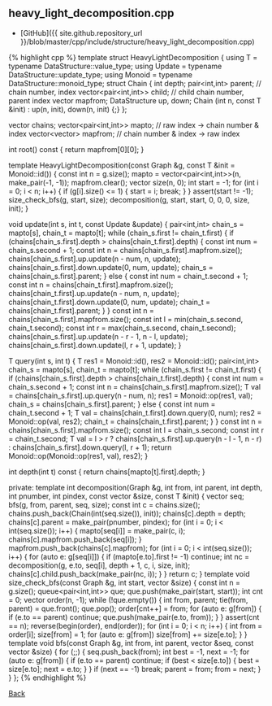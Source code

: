 ## heavy_light_decomposition.cpp

- [GitHub]({{ site.github.repository_url }}/blob/master/cpp/include/structure/heavy_light_decomposition.cpp)

{% highlight cpp %}
template <typename DataStructure>
struct HeavyLightDecomposition {
  using T = typename DataStructure::value_type;
  using Update = typename DataStructure::update_type;
  using Monoid = typename DataStructure::monoid_type;
  struct Chain {
    int depth;
    pair<int,int> parent;        // chain number, index
    vector<pair<int,int>> child; // child chain number, parent index
    vector<int> mapfrom;
    DataStructure up, down;
    Chain (int n, const T &init) : up(n, init), down(n, init) {;}
  };

  vector<Chain> chains;
  vector<pair<int,int>> mapto; // raw index -> chain number & index
  vector<vector<int>> mapfrom; // chain number & index -> raw index

  int root() const { return mapfrom[0][0]; }

  template<typename Graph>
  HeavyLightDecomposition(const Graph &g, const T &init = Monoid::id()) {
    const int n = g.size();
    mapto = vector<pair<int,int>>(n, make_pair(-1, -1));
    mapfrom.clear();
    vector<int> size(n, 0);
    int start = -1;
    for (int i = 0; i < n; i++) {
      if (g[i].size() <= 1) { start = i; break; }
    }
    assert(start != -1);
    size_check_bfs(g, start, size);
    decomposition(g, start, start, 0, 0, 0, size, init);
  }

  void update(int s, int t, const Update &update) {
    pair<int,int> chain_s = mapto[s], chain_t = mapto[t];
    while (chain_s.first != chain_t.first) {
      if (chains[chain_s.first].depth > chains[chain_t.first].depth) {
        const int num = chain_s.second + 1;
        const int n = chains[chain_s.first].mapfrom.size();
        chains[chain_s.first].up.update(n - num, n, update);
        chains[chain_s.first].down.update(0, num, update);
        chain_s = chains[chain_s.first].parent;
      }
      else {
        const int num = chain_t.second + 1;
        const int n = chains[chain_t.first].mapfrom.size();
        chains[chain_t.first].up.update(n - num, n, update);
        chains[chain_t.first].down.update(0, num, update);
        chain_t = chains[chain_t.first].parent;
      }
    }
    const int n = chains[chain_s.first].mapfrom.size();
    const int l = min(chain_s.second, chain_t.second);
    const int r = max(chain_s.second, chain_t.second);
    chains[chain_s.first].up.update(n - r - 1, n - l, update);
    chains[chain_s.first].down.update(l, r + 1, update);
  }

  T query(int s, int t) {
    T res1 = Monoid::id(), res2 = Monoid::id();
    pair<int,int> chain_s = mapto[s], chain_t = mapto[t];
    while (chain_s.first != chain_t.first) {
      if (chains[chain_s.first].depth > chains[chain_t.first].depth) {
        const int num = chain_s.second + 1;
        const int n = chains[chain_s.first].mapfrom.size();
        T val = chains[chain_s.first].up.query(n - num, n);
        res1 = Monoid::op(res1, val);
        chain_s = chains[chain_s.first].parent;
      }
      else {
        const int num = chain_t.second + 1;
        T val = chains[chain_t.first].down.query(0, num);
        res2 = Monoid::op(val, res2);
        chain_t = chains[chain_t.first].parent;
      }
    }
    const int n = chains[chain_s.first].mapfrom.size();
    const int l = chain_s.second;
    const int r = chain_t.second;
    T val = l > r ?
      chains[chain_s.first].up.query(n - l - 1, n - r) :
      chains[chain_s.first].down.query(l, r + 1);
    return Monoid::op(Monoid::op(res1, val), res2);
  }

  int depth(int t) const { return chains[mapto[t].first].depth; }

private:
  template<typename Graph>
  int decomposition(Graph &g, int from, int parent, int depth,
                    int pnumber, int pindex,
                    const vector<int> &size, const T &init) {
    vector<int> seq;
    bfs(g, from, parent, seq, size);
    const int c = chains.size();
    chains.push_back(Chain(int(seq.size()), init));
    chains[c].depth = depth;
    chains[c].parent = make_pair(pnumber, pindex);
    for (int i = 0; i < int(seq.size()); i++) {
      mapto[seq[i]] = make_pair(c, i);
      chains[c].mapfrom.push_back(seq[i]);
    }
    mapfrom.push_back(chains[c].mapfrom);
    for (int i = 0; i < int(seq.size()); i++) {
      for (auto e: g[seq[i]]) {
        if (mapto[e.to].first != -1) continue;
        int nc = decomposition(g, e.to, seq[i], depth + 1, c, i, size, init);
        chains[c].child.push_back(make_pair(nc, i));
      }
    }
    return c;
  }
  template<typename Graph>
  void size_check_bfs(const Graph &g, int start, vector<int> &size) {
    const int n = g.size();
    queue<pair<int,int>> que;
    que.push(make_pair(start, start));
    int cnt = 0;
    vector<int> order(n, -1);
    while (!que.empty()) {
      int from, parent; tie(from, parent) = que.front(); que.pop();
      order[cnt++] = from;
      for (auto e: g[from]) {
        if (e.to == parent) continue;
        que.push(make_pair(e.to, from));
      }
    }
    assert(cnt == n);
    reverse(begin(order), end(order));
    for (int i = 0; i < n; i++) {
      int from = order[i];
      size[from] = 1;
      for (auto e: g[from]) size[from] += size[e.to];
    }
  }
  template<typename Graph>
  void bfs(const Graph &g, int from, int parent,
           vector<int> &seq, const vector<int> &size) {
    for (;;) {
      seq.push_back(from);
      int best = -1, next = -1;
      for (auto e: g[from]) {
        if (e.to == parent) continue;
        if (best < size[e.to]) { best = size[e.to]; next = e.to; }
      }
      if (next == -1) break;
      parent = from; from = next;
    }
  }
};
{% endhighlight %}

[Back](../..)

